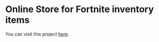 # Online Store for Fortnite inventory items

You can visit this project [here](https://kypocha.github.io/online-store-fortnite/).
